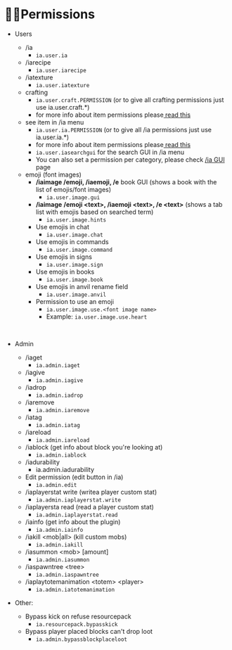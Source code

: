 # 👌🏻Permissions

* Users

  * /ia
    * `ia.user.ia`
  * /iarecipe
    * `ia.user.iarecipe`
  * /iatexture
    * `ia.user.iatexture`
  * crafting
    * `ia.user.craft.PERMISSION` \(or to give all crafting permissions just use ia.user.craft.\*\)
    * for more info about item permissions please[ read this](adding-content/advanced/item-properties/basic/item-permission.md)
  * see item in /ia menu
    * `ia.user.ia.PERMISSION` \(or to give all /ia permissions just use ia.user.ia.\*\)
    * for more info about item permissions please[ read this](adding-content/advanced/item-properties/basic/item-permission.md)
    * `ia.user.iasearchgui` for the search GUI in /ia menu
    * You can also set a permission per category, please check [/ia GUI ](ia.md)page
  * emoji \(font images\)
    * **/iaimage /emoji, /iaemoji, /e** book GUI \(shows a book with the list of emojis/font images\)
      * `ia.user.image.gui`
    * **/iaimage** **/emoji &lt;text&gt;, /iaemoji &lt;text&gt;, /e &lt;text&gt;** \(shows a tab list with emojis based on searched term\)
      * `ia.user.image.hints`
    * Use emojis in chat
      * `ia.user.image.chat`
    * Use emojis in commands
      * `ia.user.image.command`
    * Use emojis in signs
      * `ia.user.image.sign`
    * Use emojis in books
      * `ia.user.image.book`
    * Use emojis in anvil rename field
      * `ia.user.image.anvil`
    * Permission to use an emoji
      * `ia.user.image.use.<font image name>`
      * Example: `ia.user.image.use.heart`

  ​

* Admin
  * /iaget
    * `ia.admin.iaget`
  * /iagive
    * `ia.admin.iagive`
  * /iadrop
    * `ia.admin.iadrop`
  * /iaremove
    * `ia.admin.iaremove`
  * /iatag
    * `ia.admin.iatag`
  * /iareload
    * `ia.admin.iareload`
  * /iablock \(get info about block you're looking at\)
    * `ia.admin.iablock`
  * /iadurability
    * ia.admin.iadurability
  * Edit permission \(edit button in /ia\)
    * `ia.admin.edit`
  * /iaplayerstat write \(writea player custom stat\)
    * `ia.admin.iaplayerstat.write`
  * /iaplayersta read \(read a player custom stat\)
    * `ia.admin.iaplayerstat.read`
  * /iainfo \(get info about the plugin\)
    * `ia.admin.iainfo`
  * /iakill &lt;mob\|all&gt; \(kill custom mobs\)
    * `ia.admin.iakill`
  * /iasummon &lt;mob&gt; \[amount\]
    * `ia.admin.iasummon`
  * /iaspawntree &lt;tree&gt;
    * `ia.admin.iaspawntree`
  * /iaplaytotemanimation &lt;totem&gt; &lt;player&gt;
    * `ia.admin.iatotemanimation`
* Other:
  * Bypass kick on refuse resourcepack
    * `ia.resourcepack.bypasskick`
  * Bypass player placed blocks can't drop loot
    * `ia.admin.bypassblockplaceloot`


